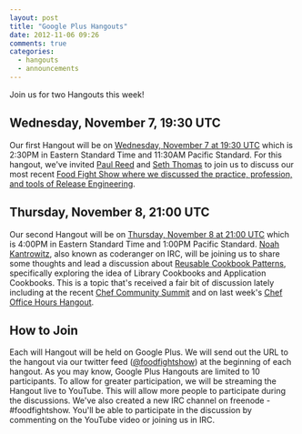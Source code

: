 ```yaml
---
layout: post
title: "Google Plus Hangouts"
date: 2012-11-06 09:26
comments: true
categories: 
  - hangouts
  - announcements
---
```

Join us for two Hangouts this week!

## Wednesday, November 7, 19:30 UTC

Our first Hangout will be on [Wednesday, November 7 at 19:30 UTC](http://www.timeanddate.com/worldclock/meetingdetails.html?year=2012&month=11&day=7&hour=19&min=30&sec=0&p1=1928&p2=234) which is 2:30PM in Eastern Standard Time and 11:30AM Pacific Standard.  For this hangout, we've invited [Paul Reed](https://twitter.com/soberbuildeng) and [Seth Thomas](http://twitter.com/cheeseplus) to join us to discuss our most recent [Food Fight Show where we discussed the practice, profession, and tools of Release Engineering](http://foodfightshow.org/2012/10/release-engineering.html).  


## Thursday, November 8, 21:00 UTC

Our second Hangout will be on [Thursday, November 8 at 21:00 UTC](http://www.timeanddate.com/worldclock/meetingdetails.html?year=2012&month=11&day=8&hour=21&min=0&sec=0&p1=1928&p2=234) which is 4:00PM in Eastern Standard Time and 1:00PM Pacific Standard.  [Noah Kantrowitz](https://twitter.com/kantrn), also known as coderanger on IRC, will be joining us to share some thoughts and lead a discussion about [Reusable Cookbook Patterns](http://wiki.opscode.com/pages/viewpage.action?pageId=26510041), specifically exploring the idea of Library Cookbooks and Application Cookbooks.  This is a topic that's received a fair bit of discussion lately including at the recent [Chef Community Summit](http://wiki.opscode.com/pages/viewpage.action?pageId=26510041) and on last week's [Chef Office Hours Hangout](http://foodfightshow.org/2012/11/inaugural-office-hours.html).

## How to Join

Each will Hangout will be held on Google Plus.  We will send out the URL to the hangout via our twitter feed ([@foodfightshow](http://twitter.com/foodfightshow)) at the beginning of each hangout.  As you may know, Google Plus Hangouts are limited to 10 participants.  To allow for greater participation, we will be streaming the Hangout live to YouTube.  This will allow more people to participate during the discussions.  We've also created a new IRC channel on freenode - #foodfightshow.  You'll be able to participate in the discussion by commenting on the YouTube video or joining us in IRC.
 
